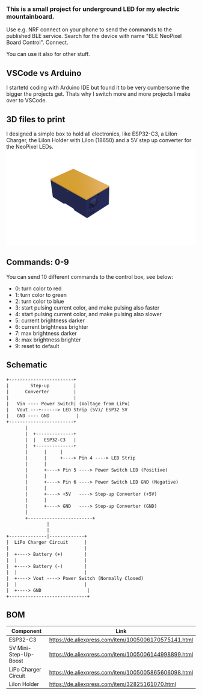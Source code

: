 ### This is a small project for underground LED for my electric mountainboard.

Use e.g. NRF connect on your phone to send the commands to the published BLE service.
Search for the device with name "BLE NeoPixel Board Control". Connect.

You can use it also for other stuff.

## VSCode vs Arduino

I startetd coding with Arduino IDE but found it to be very cumbersome the bigger the projects get. Thats why I switch more and more projects I make over to VSCode.

## 3D files to print

I designed a simple box to hold all electronics, like ESP32-C3, a LiIon Charger, the LiIon Holder with LiIon (18650) and a 5V step up converter for the NeoPixel LEDs.
![3D Model](/img/3d-model.png)


## Commands: 0-9

You can send 10 different commands to the control box, see below:

- 0: turn color to red
- 1: turn color to green
- 2: turn color to blue
- 3: start pulsing current color, and make pulsing also faster
- 4: start pulsing current color, and make pulsing also slower
- 5: current brightness darker
- 6: current brightness brighter
- 7: max brightness darker
- 8: max brightness brighter
- 9: reset to default


## Schematic

    +------------------------+
    |        Step-up         |
    |      Converter         |
    |                        |
    |   Vin ---- Power Switch| (Voltage from LiPo)
    |   Vout ---+------> LED Strip (5V)/ ESP32 5V
    |   GND ---- GND          |
    +------------------------+
           |
           |  +--------------+
           |  |   ESP32-C3   |
           |  +--------------+
           |      |     |
           |      |     +----> Pin 4 ----> LED Strip
           |      |
           |      +----> Pin 5 ----> Power Switch LED (Positive)
           |      |
           |      +----> Pin 6 ----> Power Switch LED GND (Negative)
           |      |
           |      +----> +5V   ----> Step-up Converter (+5V)
           |      |
           |      +----> GND   ----> Step-up Converter (GND)
           |
           +------------------------+
                   |
                   |
    +--------------|-------------+
    |  LiPo Charger Circuit      |
    |                            |
    |  +----> Battery (+)        |
    |  |                         |
    |  +----> Battery (-)        |
    |  |                         |
    |  +----> Vout ----> Power Switch (Normally Closed)
    |  |                         |
    |  +----> GND                 |
    +-----------------------------+

## BOM

| Component  | Link |
| ------------- | ------------- |
| ESP32-C3  | https://de.aliexpress.com/item/1005006170575141.html |
| 5V Mini-Step-Up-Boost | https://de.aliexpress.com/item/1005006144998899.html  |
| LiPo Charger Circuit | https://de.aliexpress.com/item/1005005865606098.html |
| LiIon Holder | https://de.aliexpress.com/item/32825161070.html |

